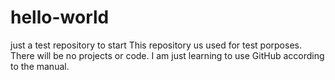 # hello-world
just a test repository to start
This repository us used for test porposes.
There will be no projects or code.
I am just learning to use GitHub according to the manual.

